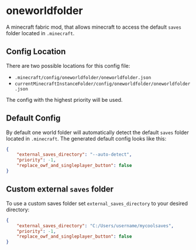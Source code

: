 # oneworldfolder

A minecraft fabric mod, that allows minecraft to access the default `saves` folder located in `.minecraft`. 

## Config Location
There are two possible locations for this config file:
- `.minecraft/config/oneworldfolder/oneworldfolder.json`
- `currentMinecraftInstanceFolder/config/oneworldfolder/oneworldfolder.json`

The config with the highest priority will be used.

## Default Config
By default one world folder will automatically detect the default `saves` folder located in `.minecraft`. The generated default config looks like this:
```json
{
	"external_saves_directory": "--auto-detect",
	"priority": -1,
	"replace_owf_and_singleplayer_button": false
}
```

## Custom external `saves` folder
To use a custom saves folder set `external_saves_directory` to your desired directory:
```json
{
	"external_saves_directory": "C:/Users/username/mycoolsaves",
	"priority": -1,
	"replace_owf_and_singleplayer_button": false
}
```

